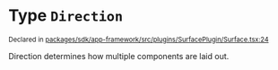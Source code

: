 # Type `Direction`
<sub>Declared in [packages/sdk/app-framework/src/plugins/SurfacePlugin/Surface.tsx:24](https://github.com/dxos/dxos/blob/8ed3715dc/packages/sdk/app-framework/src/plugins/SurfacePlugin/Surface.tsx#L24)</sub>


Direction determines how multiple components are laid out.



